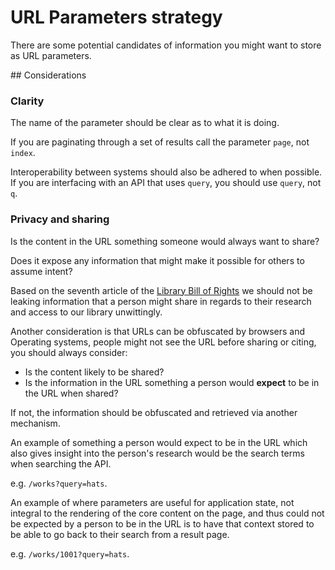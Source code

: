 # URL Parameters strategy
There are some potential candidates of information you might want to store as
URL parameters.

## Considerations

###  Clarity
The name of the parameter should be clear as to what it is doing.

If you are paginating through a set of results call the parameter `page`, not
`index`.

Interoperability between systems should also be adhered to when possible. If you
are interfacing with an API that uses `query`, you should use `query`, not `q`.


### Privacy and sharing
Is the content in the URL something someone would always want to share?

Does it expose any information that might make it possible for others to assume
intent?

Based on the seventh article of the [Library Bill of Rights](https://en.wikipedia.org/wiki/Library_Bill_of_Rights#cite_note-2)
we should not be leaking information that a person might share in regards to
their research and access to our library unwittingly.

Another consideration is that URLs can be obfuscated by browsers and Operating
systems, people might not see the URL before sharing or citing, you should
always consider:

- Is the content likely to be shared?
- Is the information in the URL something a person would __expect__ to be in the
  URL when shared?

If not, the information should be obfuscated and retrieved via another
mechanism.

An example of something a person would expect to be in the URL which also gives
insight into the person's research would be the search terms when searching the
API.

e.g. `/works?query=hats`.

An example of where parameters are useful for application state, not integral to
the rendering of the core content on the page, and thus could not be expected by
a person to be in the URL is to have that context stored to be able to go back
to their search from a result page.

e.g. `/works/1001?query=hats`.
